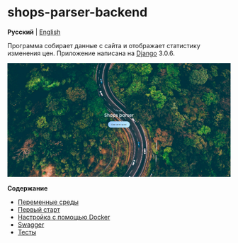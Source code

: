 # shops-parser-backend

**Русский** | [English](../../README.md)

Программа собирает данные с сайта и отображает статистику изменения цен. 
Приложение написана на [Django](https://www.djangoproject.com/) 3.0.6.

<img src="../img/image.png">

**Содержание**

- [Переменные среды](enviroment.md)
- [Первый старт](first_start.md)
- [Настройка с помощью Docker](docker.md)
- [Swagger](swagger.md)
- [Тесты](tests.md)

